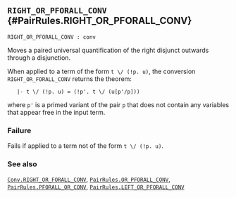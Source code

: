 ## `RIGHT_OR_PFORALL_CONV` {#PairRules.RIGHT_OR_PFORALL_CONV}


```
RIGHT_OR_PFORALL_CONV : conv
```



Moves a paired universal quantification of the right disjunct outwards through a
disjunction.


When applied to a term of the form `t \/ (!p. u)`, the conversion
`RIGHT_OR_FORALL_CONV` returns the theorem:
    
       |- t \/ (!p. u) = (!p'. t \/ (u[p'/p]))
    
where `p'` is a primed variant of the pair `p` that does not
contain any variables that appear free in the input term.

### Failure

Fails if applied to a term not of the form `t \/ (!p. u)`.

### See also

[`Conv.RIGHT_OR_FORALL_CONV`](#Conv.RIGHT_OR_FORALL_CONV), [`PairRules.OR_PFORALL_CONV`](#PairRules.OR_PFORALL_CONV), [`PairRules.PFORALL_OR_CONV`](#PairRules.PFORALL_OR_CONV), [`PairRules.LEFT_OR_PFORALL_CONV`](#PairRules.LEFT_OR_PFORALL_CONV)

